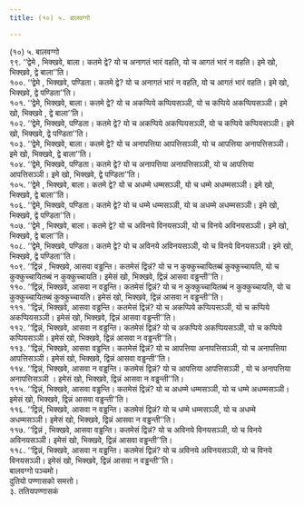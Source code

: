 ```yaml
---
title: (१०) ५. बालवग्गो

---
```

(१०) ५. बालवग्गो  
९९. ‘‘द्वेमे , भिक्खवे, बाला। कतमे द्वे? यो च अनागतं भारं वहति, यो च आगतं भारं न वहति। इमे खो, भिक्खवे, द्वे बाला’’ति।  
१००. ‘‘द्वेमे , भिक्खवे, पण्डिता। कतमे द्वे? यो च अनागतं भारं न वहति, यो च आगतं भारं वहति। इमे खो, भिक्खवे, द्वे पण्डिता’’ति।  
१०१. ‘‘द्वेमे, भिक्खवे, बाला। कतमे द्वे? यो च अकप्पिये कप्पियसञ्ञी, यो च कप्पिये अकप्पियसञ्ञी। इमे खो, भिक्खवे , द्वे बाला’’ति।  
१०२. ‘‘द्वेमे, भिक्खवे, पण्डिता। कतमे द्वे? यो च अकप्पिये अकप्पियसञ्ञी, यो च कप्पिये कप्पियसञ्ञी। इमे खो, भिक्खवे, द्वे पण्डिता’’ति।  
१०३. ‘‘द्वेमे, भिक्खवे, बाला। कतमे द्वे? यो च अनापत्तिया आपत्तिसञ्ञी, यो च आपत्तिया अनापत्तिसञ्ञी। इमे खो, भिक्खवे, द्वे बाला’’ति।  
१०४. ‘‘द्वेमे, भिक्खवे, पण्डिता। कतमे द्वे? यो च अनापत्तिया अनापत्तिसञ्ञी, यो च आपत्तिया आपत्तिसञ्ञी। इमे खो, भिक्खवे, द्वे पण्डिता’’ति।  
१०५. ‘‘द्वेमे , भिक्खवे, बाला। कतमे द्वे? यो च अधम्मे धम्मसञ्ञी, यो च धम्मे अधम्मसञ्ञी। इमे खो, भिक्खवे, द्वे बाला’’ति।  
१०६. ‘‘द्वेमे, भिक्खवे, पण्डिता। कतमे द्वे? यो च धम्मे धम्मसञ्ञी, यो च अधम्मे अधम्मसञ्ञी। इमे खो, भिक्खवे, द्वे पण्डिता’’ति।  
१०७. ‘‘द्वेमे , भिक्खवे, बाला। कतमे द्वे? यो च अविनये विनयसञ्ञी, यो च विनये अविनयसञ्ञी। इमे खो, भिक्खवे, द्वे बाला’’ति।  
१०८. ‘‘द्वेमे, भिक्खवे, पण्डिता। कतमे द्वे? यो च अविनये अविनयसञ्ञी, यो च विनये विनयसञ्ञी। इमे खो, भिक्खवे, द्वे पण्डिता’’ति।  
१०९. ‘‘द्विन्नं , भिक्खवे, आसवा वड्ढन्ति। कतमेसं द्विन्नं? यो च न कुक्कुच्चायितब्बं कुक्कुच्चायति, यो च कुक्कुच्चायितब्बं न कुक्कुच्चायति। इमेसं खो, भिक्खवे, द्विन्नं आसवा वड्ढन्ती’’ति।  
११०. ‘‘द्विन्नं, भिक्खवे, आसवा न वड्ढन्ति। कतमेसं द्विन्नं? यो च न कुक्कुच्चायितब्बं न कुक्कुच्चायति, यो च कुक्कुच्चायितब्बं कुक्कुच्चायति। इमेसं खो, भिक्खवे, द्विन्नं आसवा न वड्ढन्ती’’ति।  
१११. ‘‘द्विन्नं, भिक्खवे, आसवा वड्ढन्ति। कतमेसं द्विन्नं? यो च अकप्पिये कप्पियसञ्ञी, यो च कप्पिये अकप्पियसञ्ञी। इमेसं खो, भिक्खवे, द्विन्नं आसवा वड्ढन्ती’’ति।  
११२. ‘‘द्विन्नं, भिक्खवे, आसवा न वड्ढन्ति। कतमेसं द्विन्नं? यो च अकप्पिये अकप्पियसञ्ञी, यो च कप्पिये कप्पियसञ्ञी। इमेसं खो, भिक्खवे, द्विन्नं आसवा न वड्ढन्ती’’ति।  
११३. ‘‘द्विन्नं, भिक्खवे, आसवा वड्ढन्ति। कतमेसं द्विन्नं? यो च आपत्तिया अनापत्तिसञ्ञी, यो च अनापत्तिया आपत्तिसञ्ञी। इमेसं खो, भिक्खवे, द्विन्नं आसवा वड्ढन्ती’’ति।  
११४. ‘‘द्विन्नं, भिक्खवे, आसवा न वड्ढन्ति। कतमेसं द्विन्नं? यो च आपत्तिया आपत्तिसञ्ञी , यो च अनापत्तिया अनापत्तिसञ्ञी । इमेसं खो, भिक्खवे, द्विन्नं आसवा न वड्ढन्ती’’ति।  
११५. ‘‘द्विन्नं, भिक्खवे, आसवा वड्ढन्ति। कतमेसं द्विन्नं? यो च अधम्मे धम्मसञ्ञी, यो च धम्मे अधम्मसञ्ञी। इमेसं खो, भिक्खवे, द्विन्नं आसवा वड्ढन्ती’’ति।  
११६. ‘‘द्विन्नं, भिक्खवे, आसवा न वड्ढन्ति। कतमेसं द्विन्नं? यो च धम्मे धम्मसञ्ञी, यो च अधम्मे अधम्मसञ्ञी। इमेसं खो, भिक्खवे, द्विन्नं आसवा न वड्ढन्ती’’ति।  
११७. ‘‘द्विन्नं , भिक्खवे, आसवा वड्ढन्ति। कतमेसं द्विन्नं? यो च अविनये विनयसञ्ञी, यो च विनये अविनयसञ्ञी। इमेसं खो, भिक्खवे, द्विन्नं आसवा वड्ढन्ती’’ति।  
११८. ‘‘द्विन्नं, भिक्खवे, आसवा न वड्ढन्ति। कतमेसं द्विन्नं? यो च अविनये अविनयसञ्ञी, यो च विनये विनयसञ्ञी। इमेसं खो, भिक्खवे, द्विन्नं आसवा न वड्ढन्ती’’ति।  
बालवग्गो पञ्चमो।  
दुतियो पण्णासको समत्तो।  
३. ततियपण्णासकं  